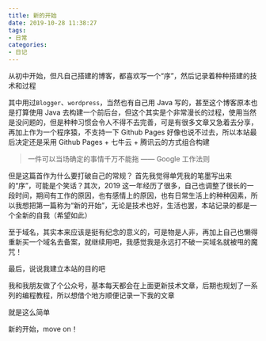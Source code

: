 ```yaml
---
title: 新的开始
date: 2019-10-28 11:38:27
tags:
- 日常
categories:
- 日记
---
```


从初中开始，但凡自己搭建的博客，都喜欢写一个“序”，然后记录着种种搭建的技术和过程

其中用过``Blogger``、``wordpress``，当然也有自己用 Java 写的，甚至这个博客原本也是打算使用 Java 去构建一个前后台，但这个其实是个非常漫长的过程，使用当然是没问题的，但是种种习惯会令人不得不去完善，可是有很多文章又急着去分享，再加上作为一个程序猿，不支持一下 Github Pages 好像也说不过去，所以本站最后决定还是采用 Github Pages + 七牛云 + 腾讯云的方式组合构建

> 一件可以当场确定的事情千万不能拖 —— Google 工作法则

但是这篇首作为什么要打破自己的常规？
首先我觉得单凭我的笔墨写出来的“序”，可能是个笑话？其次，2019 这一年经历了很多，自己也调整了很长的一段时间，期间有工作的原因，也有感情上的原因，也有日常生活上的种种因素，所以我想把第一篇称为“新的开始”，无论是技术也好，生活也罢，本站记录的都是一个全新的自我（希望如此）

至于域名，其实本来应该是挺有纪念的意义的，可是物是人非，再加上自己也懒得重新买一个域名去备案，就继续用吧，我感觉我是永远打不破一买域名就被甩的魔咒！

最后，说说我建立本站的目的吧

我和我朋友做了个公众号，基本每天都会在上面更新技术文章，后期也规划了一系列的编程教程，所以想借个地方顺便记录一下我的文章

就是这么简单

新的开始，move on！




